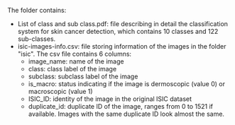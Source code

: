 
The folder contains:
- List of class and sub class.pdf: file describing in detail the classification system for skin cancer detection,
    which contains 10 classes and 122 sub-classes.
- isic-images-info.csv: file storing information of the images in the folder "isic". The csv file contains 6 columns:
    - image_name: name of the image
    - class: class label of the image
    - subclass: subclass label of the image
    - is_macro: status indicating if the image is dermoscopic (value 0) or macroscopic (value 1)
    - ISIC_ID: identity of the image in the original ISIC dataset
    - duplicate_id: duplicate ID of the image, ranges from 0 to 1521 if available.
        Images with the same duplicate ID look almost the same.
